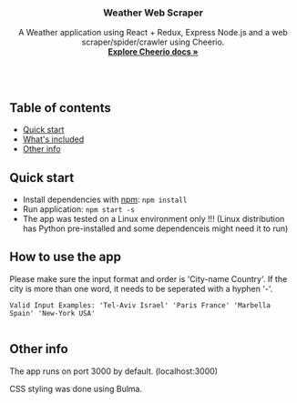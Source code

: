 <p align="center">

  <h3 align="center">Weather Web Scraper</h3>

  <p align="center">
    A Weather application using React + Redux, Express Node.js and a web scraper/spider/crawler using Cheerio.
    <br>
    <a href="https://github.com/cheeriojs/cheerio"><strong>Explore Cheerio docs &raquo;</strong></a>
    <br>
    <br>
  </p>
</p>

<br>

## Table of contents

- [Quick start](#quick-start)
- [What's included](#whats-included)
- [Other info](#other-info)


## Quick start

- Install dependencies with [npm](https://www.npmjs.com): `npm install`
- Run application: `npm start -s`
- The app was tested on a Linux environment only !!! (Linux distribution has Python pre-installed and some dependenceis might need it to run)


## How to use the app

Please make sure the input format and order is 'City-name Country'. If the city is more than one word, it needs to be seperated with a hyphen '-'.

```
Valid Input Examples: 'Tel-Aviv Israel' 'Paris France' 'Marbella Spain' 'New-York USA'
 
```

## Other info

The app runs on port 3000 by default. (localhost:3000)

CSS styling was done using Bulma.
